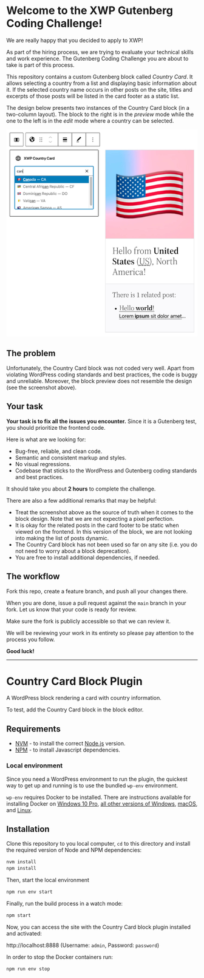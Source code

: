 # Welcome to the XWP Gutenberg Coding Challenge!

We are really happy that you decided to apply to XWP!

As part of the hiring process, we are trying to evaluate your technical skills and work experience.
The Gutenberg Coding Challenge you are about to take is part of this process.

This repository contains a custom Gutenberg block called _Country Card_.
It allows selecting a country from a list and displaying basic information about it.
If the selected country name occurs in other posts on the site, titles and excerpts of those posts will be listed in the card footer as a static list.

The design below presents two instances of the Country Card block (in a two-column layout).
The block to the right is in the _preview_ mode while the one to the left is in the _edit_ mode where a country can be selected.

![Country Card Block](screenshot.jpg?raw=true)

## The problem

Unfortunately, the Country Card block was not coded very well.
Apart from violating WordPress coding standards and best practices, the code is buggy and unreliable.
Moreover, the block preview does not resemble the design (see the screenshot above).

## Your task

**Your task is to fix all the issues you encounter.** Since it is a Gutenberg test, you should prioritize the frontend code.

Here is what are we looking for:
- Bug-free, reliable, and clean code.
- Semantic and consistent markup and styles.
- No visual regressions.
- Codebase that sticks to the WordPress and Gutenberg coding standards and best practices.

It should take you about **2 hours** to complete the challenge.

There are also a few additional remarks that may be helpful:
- Treat the screenshot above as the source of truth when it comes to the block design. Note that we are not expecting a pixel perfection.
- It is okay for the related posts in the card footer to be static when viewed on the frontend. In this version of the block, we are not looking into making the list of posts dynamic.
- The Country Card block has not been used so far on any site (i.e. you do not need to worry about a block deprecation).
- You are free to install additional dependencies, if needed.

## The workflow

Fork this repo, create a feature branch, and push all your changes there.

When you are done, issue a pull request against the `main` branch in your fork.
Let us know that your code is ready for review.

Make sure the fork is publicly accessible so that we can review it.

We will be reviewing your work in its entirety so please pay attention to the process you follow.

**Good luck!**

---

# Country Card Block Plugin

A WordPress block rendering a card with country information.

To test, add the Country Card block in the block editor.

## Requirements

* [NVM](https://github.com/creationix/nvm/) - to install the correct [Node.js](https://nodejs.org/en/) version.
* [NPM](https://docs.npmjs.com/downloading-and-installing-node-js-and-npm) - to install Javascript dependencies.

### Local environment

Since you need a WordPress environment to run the plugin, the quickest way to get up and running is to use the bundled `wp-env` environment.

`wp-env` requires Docker to be installed. There are instructions available for installing Docker on [Windows 10 Pro](https://docs.docker.com/docker-for-windows/install/), [all other versions of Windows](https://docs.docker.com/toolbox/toolbox_install_windows/), [macOS](https://docs.docker.com/docker-for-mac/install/), and [Linux](https://docs.docker.com/v17.12/install/linux/docker-ce/ubuntu/#install-using-the-convenience-script).

## Installation

Clone this repository to you local computer, `cd` to this directory and install the required version of Node and NPM dependencies:

```sh
nvm install
npm install
```

Then, start the local environment

```sh
npm run env start
```

Finally, run the build process in a watch mode:

```sh
npm start
```

Now, you can access the site with the Country Card block plugin installed and activated:

http://localhost:8888 (Username: `admin`, Password: `password`)

In order to stop the Docker containers run:

```sh
npm run env stop
```
